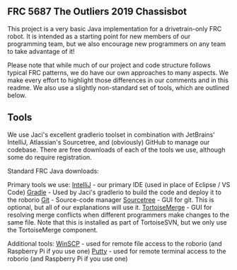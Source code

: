 FRC 5687 The Outliers 2019 Chassisbot
---

This project is a very basic Java implementation for a drivetrain-only FRC robot.  It is intended as a starting point for new members of our programming team, but we also encourage new programmers on any team to take advantage of it!

Please note that while much of our project and code structure follows typical FRC patterns, we do have our own approaches to many aspects.  We make every effort to highlight those differences in our comments and in this readme.  We also use a slightly non-standard set of tools, which are outlined below.

Tools
---
We use Jaci's excellent gradlerio toolset in combination with JetBrains' IntelliJ, Atlassian's Sourcetree, and (obviously) GitHub to manage our codebase.  There are free downloads of each of the tools we use, although some do require registration.

Standard FRC Java downloads:

Primary tools we use:
[IntelliJ](https://www.jetbrains.com/idea/download/) - our primary IDE (used in place of Eclipse / VS Code)
[Gradle](https://gradle.org/releases/) - Used by Jaci's gradlerio to build the code and deploy it to the roborio
[Git](https://git-scm.com/downloads) - Source-code manager
[Sourcetree](https://www.sourcetreeapp.com/) - GUI for git.  This is optional, but all of our explanations will use it.
[TortoiseMerge](https://tortoisesvn.net/downloads.html) - GUI for resolving merge conflicts when different programmers make changes to the same file.  Note that this is installed as part of TortoiseSVN, but we only use the TortoiseMerge component.

Additional tools:
[WinSCP](https://tortoisesvn.net/downloads.html) - used for remote file access to the roborio (and Raspberry Pi if you use one)
[Putty](https://www.putty.org/) - used for remote terminal access to the roborio (and Raspberry Pi if you use one)
